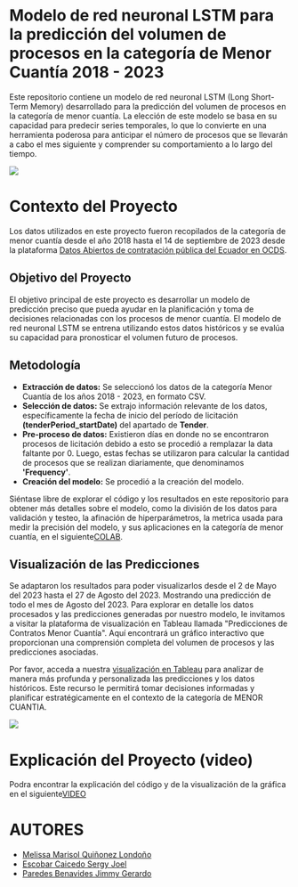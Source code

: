 # Modelo de red neuronal LSTM para la predicción del volumen de procesos en la categoría de Menor Cuantía 2018 - 2023 

Este repositorio contiene un modelo de red neuronal LSTM (Long Short-Term Memory) desarrollado para la predicción del volumen de procesos en la categoría de menor cuantía. La elección de este modelo se basa en su capacidad para predecir series temporales, lo que lo convierte en una herramienta poderosa para anticipar el número de procesos que se llevarán a cabo el mes siguiente y comprender su comportamiento a lo largo del tiempo.

<img src="https://github.com/meliq99/IAckathon-2023/blob/master/im%C3%A1genes/menorcuantia.png">

# Contexto del Proyecto

Los datos utilizados en este proyecto fueron recopilados de la categoría de menor cuantía desde el año 2018 hasta el 14 de septiembre de 2023 desde la plataforma [Datos Abiertos de contratación pública del Ecuador en OCDS](https://datosabiertos.compraspublicas.gob.ec/PLATAFORMA/datos-abiertos). 

## Objetivo del Proyecto 
El objetivo principal de este proyecto es desarrollar un modelo de predicción preciso que pueda ayudar en la planificación y toma de decisiones relacionadas con los procesos de menor cuantía. El modelo de red neuronal LSTM se entrena utilizando estos datos históricos y se evalúa su capacidad para pronosticar el volumen futuro de procesos.

## Metodología 
* **Extracción de datos:** Se seleccionó los datos de la categoría Menor Cuantía de  los años 2018 - 2023, en formato CSV. 
* **Selección de datos:** Se extrajo información relevante de los datos, específicamente la fecha de inicio del período de licitación **(tenderPeriod_startDate)** del apartado de **Tender**. 
* **Pre-proceso de datos:** Existieron días en donde no se encontraron procesos de licitación debido a esto se procedió a remplazar la data faltante por 0. Luego, estas fechas se utilizaron para calcular la cantidad de procesos que se realizan diariamente, que denominamos **'Frequency'**.
* **Creación del modelo:** Se procedió a la creación del modelo.
 

Siéntase libre de explorar el código y los resultados en este repositorio para obtener más detalles sobre el modelo, como la división de los datos para validación y testeo, la afinación de hiperparámetros, la metrica usada para medir la precisión del modelo, y sus aplicaciones en la categoría de menor cuantía, en el siguiente[COLAB](https://colab.research.google.com/drive/1iufFQNTk_LX2AAyes_-0kqLvEAVvjtDJ?usp=sharing).



## Visualización de las Predicciones

Se adaptaron los resultados para poder visualizarlos desde el 2 de Mayo del 2023 hasta el 27 de Agosto del 2023. Mostrando una predicción de todo el mes de Agosto del 2023.
Para explorar en detalle los datos procesados y las predicciones generadas por nuestro modelo, le invitamos a visitar la plataforma de visualización en Tableau llamada "Predicciones de Contratos Menor Cuantía". Aquí encontrará un gráfico interactivo que proporcionan una comprensión completa del volumen de procesos y las predicciones asociadas.

Por favor, acceda a nuestra [visualización en Tableau](https://public.tableau.com/views/MenorCuantaEcuador2018-2023/Dashboard2?:language=es-ES&:display_count=n&:origin=viz_share_link) para analizar de manera más profunda y personalizada las predicciones y los datos históricos. Este recurso le permitirá tomar decisiones informadas y planificar estratégicamente en el contexto de la categoría de MENOR CUANTIA.

<img src="https://github.com/meliq99/IAckathon-2023/blob/master/im%C3%A1genes/datos.png">

# Explicación del Proyecto (video)
Podra encontrar la explicación del código y de la visualización de la gráfica en el siguiente[VIDEO](https://drive.google.com/drive/folders/12gipx5SR8YG5cNOTxBEPkWRXFZAyQQCh?usp=sharing)

# AUTORES
* [Melissa Marisol Quiñonez Londoño](https://www.linkedin.com/in/melissa-qui%C3%B1onez-0015041a1/)
* [Escobar Caicedo Sergy Joel](www.linkedin.com/in/sergy-escobar-626588293) 
* [Paredes Benavides Jimmy Gerardo](www.linkedin.com/in/jimmy-paredes-43258a293)
